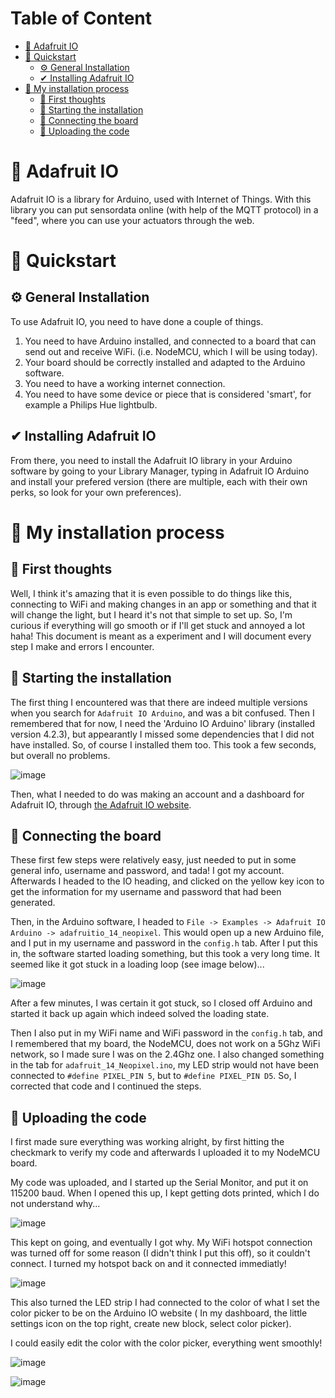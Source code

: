# Table of Content

* [🍉 Adafruit IO](https://github.com/YaraPrins/iot#-adafruit-io)
* [📔 Quickstart](https://github.com/YaraPrins/iot#-quickstart)
  * [⚙ General Installation](https://github.com/YaraPrins/iot#-general-installation)
  * [✔ Installing Adafruit IO](https://github.com/YaraPrins/iot#-installing-adafruit-io)
* [🙋 My installation process](https://github.com/YaraPrins/iot#-my-installation-process)
  * [💭 First thoughts](https://github.com/YaraPrins/iot#-first-thoughts)
  * [💯 Starting the installation](https://github.com/YaraPrins/iot#-starting-the-installation)
  * [🔌 Connecting the board](https://github.com/YaraPrins/iot#-connecting-the-board)
  * [💾 Uploading the code](https://github.com/YaraPrins/iot#-uploading-the-code)

# 🍉 Adafruit IO
Adafruit IO is a library for Arduino, used with Internet of Things. With this library you can put sensordata online (with help of the MQTT protocol) in a "feed", where you can use your actuators through the web.

# 📔 Quickstart

## ⚙ General Installation
To use Adafruit IO, you need to have done a couple of things.

1. You need to have Arduino installed, and connected to a board that can send out and receive WiFi. (i.e. NodeMCU, which I will be using today).
2. Your board should be correctly installed and adapted to the Arduino software.
3. You need to have a working internet connection.
4. You need to have some device or piece that is considered 'smart', for example a Philips Hue lightbulb.

## ✔ Installing Adafruit IO
From there, you need to install the Adafruit IO library in your Arduino software by going to your Library Manager, typing in Adafruit IO Arduino and install your prefered version (there are multiple, each with their own perks, so look for your own preferences).

# 🙋 My installation process

## 💭 First thoughts
Well, I think it's amazing that it is even possible to do things like this, connecting to WiFi and making changes in an app or something and that it will change the light, but I heard it's not that simple to set up. So, I'm curious if everything will go smooth or if I'll get stuck and annoyed a lot haha!
This document is meant as a experiment and I will document every step I make and errors I encounter. 

## 💯 Starting the installation
The first thing I encountered was that there are indeed multiple versions when you search for `Adafruit IO Arduino`, and was a bit confused. Then I remembered that for now, I need the 'Arduino IO Arduino' library (installed version 4.2.3), but appearantly I missed some dependencies that I did not have installed. So, of course I installed them too. This took a few seconds, but overall no problems.

![image](https://user-images.githubusercontent.com/27287809/194360253-2961a816-d477-4cdf-abbb-8b74e4ae0910.png)

Then, what I needed to do was making an account and a dashboard for Adafruit IO, through [the Adafruit IO website](https://io.adafruit.com/).

## 🔌 Connecting the board

These first few steps were relatively easy, just needed to put in some general info, username and password, and tada! I got my account. Afterwards I headed to the IO heading, and clicked on the yellow key icon to get the information for my username and password that had been generated. 

Then, in the Arduino software, I headed to `File -> Examples -> Adafruit IO Arduino -> adafruitio_14_neopixel`. This would open up a new Arduino file, and I put in my username and password in the `config.h` tab.
After I put this in, the software started loading something, but this took a very long time. It seemed like it got stuck in a loading loop (see image below)...

![image](https://user-images.githubusercontent.com/27287809/194363778-35f60e22-57d1-4182-8580-c1f1443206ec.png)

After a few minutes, I was certain it got stuck, so I closed off Arduino and started it back up again which indeed solved the loading state.

Then I also put in my WiFi name and WiFi password in the `config.h` tab, and I remembered that my board, the NodeMCU, does not work on a 5Ghz WiFi network, so I made sure I was on the 2.4Ghz one.
I also changed something in the tab for `adafruit_14_Neopixel.ino`, my LED strip would not have been connected to `#define PIXEL_PIN 5`, but to `#define PIXEL_PIN D5`. So, I corrected that code and I continued the steps.

## 💾 Uploading the code
I first made sure everything was working alright, by first hitting the checkmark to verify my code and afterwards I uploaded it to my NodeMCU board.

My code was uploaded, and I started up the Serial Monitor, and put it on 115200 baud. When I opened this up, I kept getting dots printed, which I do not understand why...

![image](https://user-images.githubusercontent.com/27287809/194366731-4829c426-ca40-4de0-85c8-999f56688f31.png)

This kept on going, and eventually I got why. My WiFi hotspot connection was turned off for some reason (I didn't think I put this off), so it couldn't connect. I turned my hotspot back on and it connected immediatly!

![image](https://user-images.githubusercontent.com/27287809/194367331-174ec7d2-29da-4704-acb8-48d5f6d55070.png)

This also turned the LED strip I had connected to the color of what I set the color picker to be on the Arduino IO website ( In my dashboard, the little settings icon on the top right, create new block, select color picker).

I could easily edit the color with the color picker, everything went smoothly!

![image](https://user-images.githubusercontent.com/27287809/194368530-df1ba421-dbe4-4581-92c4-a739256ad168.png)

![image](https://user-images.githubusercontent.com/27287809/194368410-c5b7251a-a5ab-4e8a-a092-c58fc611382d.png)




